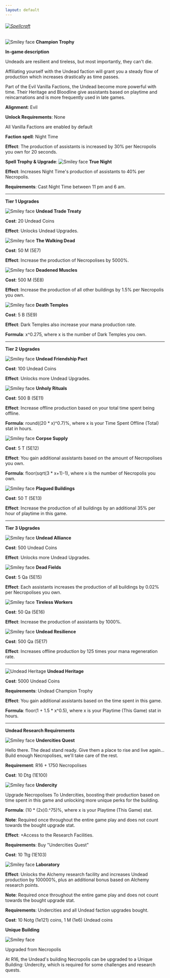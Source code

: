 ```yaml
---
layout: default
---
```


###### [![](/realm/img/picks/UndeadTopPage.png "Spellcraft")](/realm/Factions/)

![](/realm/img/picks/Undead.png "Smiley face") **Champion Trophy**

**In-game description**

Undeads are resilient and tireless, but most importantly, they can't die.

Affiliating yourself with the Undead faction will grant you a steady flow of production which increases drastically as time passes.

Part of the Evil Vanilla Factions, the Undead become more powerful with time. Their Heritage and Bloodline give assistants based on playtime and reincarnations and is more frequently used in late games.

**Alignment**: Evil

**Unlock Requirements**: None

All Vanilla Factions are enabled by default

**Faction spell**: Night Time

**Effect**: The production of assistants is increased by 30% per Necropolis you own for 20 seconds.

**Spell Trophy &amp; Upgrade**: ![](/realm/img/picks/TrueNightFactionUpgrade.png "Smiley face") **True Night**

**Effect**: Increases Night Time's production of assistants to 40% per Necropolis.

**Requirements**: Cast Night Time between 11 pm and 6 am.

---

**Tier 1 Upgrades**

![](/realm/img/picks/UndeadTradeTreaty.png "Smiley face") **Undead Trade Treaty**

**Cost**: 20 Undead Coins

**Effect**: Unlocks Undead Upgrades.

![](/realm/img/picks/TheWalkingDeadFactionUpgrade.png "Smiley face") **The Walking Dead**

**Cost**: 50 M (5E7)

**Effect**: Increase the production of Necropolises by 5000%.

![](/realm/img/picks/DeadenedMusclesFactionUpgrade.png "Smiley face") **Deadened Muscles**

**Cost**: 500 M (5E8)

**Effect**: Increase the production of all other buildings by 1.5% per Necropolis you own.

![](/realm/img/picks/DeathTemplesFactionUpgrade.png "Smiley face") **Death Temples**

**Cost**: 5 B (5E9)

**Effect**: Dark Temples also increase your mana production rate.

**Formula**: x^0.275, where x is the number of Dark Temples you own.

---

**Tier 2 Upgrades**

![](/realm/img/picks/UndeadFriendshipPactFactionUpgrade.png "Smiley face") **Undead Friendship Pact**

**Cost**: 100 Undead Coins

**Effect**: Unlocks more Undead Upgrades.

![](/realm/img/picks/UnholyRitualsFactionUpgrade.png "Smiley face") **Unholy Rituals**

**Cost**: 500 B (5E11)

**Effect**: Increase offline production based on your total time spent being offline.

**Formula**: round((20 * x)^0.7)%, where x is your Time Spent Offline (Total) stat in hours.

![](/realm/img/picks/CorpseSupplyFactionUpgrade.png "Smiley face") **Corpse Supply**

**Cost**: 5 T (5E12)

**Effect**: You gain additional assistants based on the amount of Necropolises you own.

**Formula**: floor(sqrt(3 * x+1)-1), where x is the number of Necropolis you own.

![](/realm/img/picks/PlaguedBuildingsFactionUpgrade.png "Smiley face") **Plagued Buildings**

**Cost**: 50 T (5E13)

**Effect**: Increase the production of all buildings by an additional 35% per hour of playtime in this game.

---

**Tier 3 Upgrades**

![](/realm/img/picks/UndeadAllianceFactionUpgrade.png "Smiley face") **Undead Alliance**

**Cost**: 500 Undead Coins

**Effect**: Unlocks more Undead Upgrades.

![](/realm/img/picks/DeadFieldsFactionUpgrade.png "Smiley face") **Dead Fields**

**Cost**: 5 Qa (5E15)

**Effect**: Each assistants increases the production of all buildings by 0.02% per Necropolises you own.

![](/realm/img/picks/TirelessWorkersFactionUpgrade.png "Smiley face") **Tireless Workers**

**Cost**: 50 Qa (5E16)

**Effect**: Increase the production of assistants by 1000%.

![](/realm/img/picks/UndeadResilienceFactionUpgrade.png "Smiley face") **Undead Resilience**

**Cost**: 500 Qa (5E17)

**Effect**: Increases offline production by 125 times your mana regeneration rate.

---

![](/realm/img/picks/UndeadHeritage.png "Undead Heritage") **Undead Heritage**

**Cost**: 5000 Undead Coins

**Requirements**: Undead Champion Trophy

**Effect**: You gain additional assistants based on the time spent in this game.

**Formula**: floor(1 + 1.5 * x^0.5), where x is your Playtime (This Game) stat in hours.

---

**Undead Research Requirements**

![](/realm/img/picks/UndercitiesQuestFactionUpgrade.png "Smiley face") **Undercities Quest**

Hello there. The dead stand ready. Give them a place to rise and live again... Build enough Necropolises, we'll take care of the rest.

**Requirement**: R16 + 1750 Necropolises

**Cost**: 10 Dtg (1E100)

![](/realm/img/picks/UndercityFactionUpgrade.png "Smiley face") **Undercity**

Upgrade Necropolises To Undercities, boosting their production based on time spent in this game and unlocking more unique perks for the building.

**Formula**:  (10 * (2x)0.^75)%, where x is your Playtime (This Game) stat.

**Note**: Required once throughout the entire game play and does not count towards the bought upgrade stat.

**Effect**: +Access to the Research Facilities.

**Requirements**: Buy "Undercities Quest"

**Cost**: 10 Ttg (1E103)

![](/realm/img/picks/LaboratoryFactionUpgrade.png "Smiley face") **Laboratory**

**Effect**: Unlocks the Alchemy research facility and increases Undead production by 100000%, plus an additional bonus based on Alchemy research points.

**Note**: Required once throughout the entire game play and does not count towards the bought upgrade stat.

**Requirements**: Undercities and all Undead faction upgrades bought.

**Cost**: 10 Notg (1e121) coins, 1 M (1e6) Undead coins

**Unique Building**

![](/realm/img/picks/UndeadUniqueBuilding.png "Smiley face")

Upgraded from Necropolis

At R16, the Undead's building Necropolis can be upgraded to a Unique Building: Undercity, which is required for some challenges and research quests.
